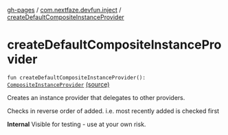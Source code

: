 [gh-pages](../index.md) / [com.nextfaze.devfun.inject](index.md) / [createDefaultCompositeInstanceProvider](./create-default-composite-instance-provider.md)

# createDefaultCompositeInstanceProvider

`fun createDefaultCompositeInstanceProvider(): `[`CompositeInstanceProvider`](-composite-instance-provider.md) [(source)](https://github.com/NextFaze/dev-fun/tree/master/devfun/src/main/java/com/nextfaze/devfun/inject/InstanceProviders.kt#L41)

Creates an instance provider that delegates to other providers.

Checks in reverse order of added.
i.e. most recently added is checked first

**Internal**
Visible for testing - use at your own risk.

